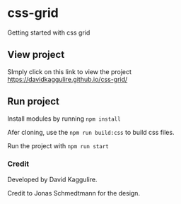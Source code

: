 # css-grid
Getting started with css grid

## View project
SImply click on this link to view the project
https://davidkaggulire.github.io/css-grid/

## Run project
Install modules by running `npm install`

Afer cloning, use the `npm run build:css` to build css files. 

Run the project with `npm run start`

### Credit
Developed by David Kaggulire.

Credit to Jonas Schmedtmann for the design.